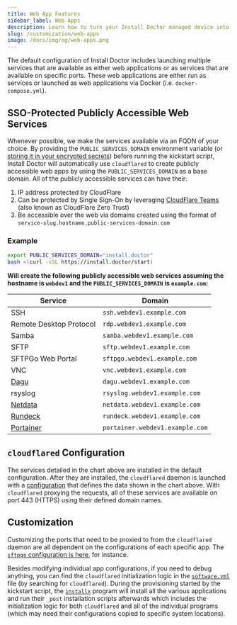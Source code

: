 ```yaml
---
title: Web App Features
sidebar_label: Web Apps
description: Learn how to turn your Install Doctor managed device into a secure, full-fledged web app server with endpoints protected by SSO and CloudFlare.
slug: /customization/web-apps
image: /docs/img/og/web-apps.png
---
```


The default configuration of Install Doctor includes launching multiple services that are available as either web applications or as services that are available on specific ports. These web applications are either run as services or launched as web applications via Docker (i.e. `docker-compose.yml`).

## SSO-Protected Publicly Accessible Web Services

Whenever possible, we make the services available via an FQDN of your choice. By providing the `PUBLIC_SERVICES_DOMAIN` environment variable (or [storing it in your encrypted secrets](/customization/secrets)) before running the kickstart script, Install Doctor will automatically use `cloudflared` to create publicly accessible web apps by using the `PUBLIC_SERVICES_DOMAIN` as a base domain. All of the publicly accessible services can have their:

1. IP address protected by CloudFlare
2. Can be protected by Single Sign-On by leveraging [CloudFlare Teams](https://www.cloudflare.com/zero-trust/) (also known as CloudFlare Zero Trust)
3. Be accessible over the web via domains created using the format of `service-slug.hostname.public-services-domain.com`

### Example

```bash
export PUBLIC_SERVICES_DOMAIN="install.doctor"
bash <(curl -sSL https://install.doctor/start)
```

**Will create the following publicly accessible web services assuming the hostname is `webdev1` and the `PUBLIC_SERVICES_DOMAIN` is `example.com`:**

| Service                 | Domain                       |
|-------------------------|------------------------------|
| SSH                     | `ssh.webdev1.example.com`    |
| Remote Desktop Protocol | `rdp.webdev1.example.com`    |
| Samba                   | `samba.webdev1.example.com`  |
| SFTP                    | `sftp.webdev1.example.com`   |
| SFTPGo Web Portal       | `sftpgo.webdev1.example.com` |
| VNC                     | `vnc.webdev1.example.com`    |
| [Dagu](https://github.com/dagu-dev/dagu) | `dagu.webdev1.example.com` |
| rsyslog                 | `rsyslog.webdev1.example.com` |
| [Netdata](https://github.com/netdata/netdata)                 | `netdata.webdev1.example.com` |
| [Rundeck](https://github.com/rundeck/rundeck)                 | `rundeck.webdev1.example.com` |
| [Portainer](https://github.com/portainer/portainer)               | `portainer.webdev1.example.com` |

## `cloudflared` Configuration

The services detailed in the chart above are installed in the default configuration. After they are installed, the `cloudflared` daemon is launched with a [configuration](https://github.com/megabyte-labs/install.doctor/blob/master/home/dot_local/etc/cloudflared/config.yml.tmpl) that defines the data shown in the chart above. With `cloudflared` proxying the requests, all of these services are available on port 443 (HTTPS) using their defined domain names.

## Customization

Customizing the ports that need to be proxied to from the `cloudflared` daemon are all dependent on the configurations of each specific app. The [`sftpgo` configuration is here](https://github.com/megabyte-labs/install.doctor/blob/master/home/dot_local/etc/sftpgo/private_sftpgo.json.tmpl), for instance.

Besides modifying individual app configurations, if you need to debug anything, you can find the `cloudflared` initialization logic in the [`software.yml`](https://github.com/megabyte-labs/install.doctor/blob/master/software.yml) file (by searching for `cloudflared`). During the provisioning started by the kickstart script, the [`installx`](https://github.com/megabyte-labs/install.doctor/blob/master/home/dot_local/bin/executable_installx) program will install all the various applications and run their `_post` installation scripts afterwards which includes the initialization logic for both `cloudflared` and all of the individual programs (which may need their configurations copied to specific system locations).

